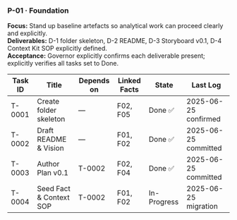### P-01 · Foundation

**Focus:** Stand up baseline artefacts so analytical work can proceed clearly and explicitly.  
**Deliverables:** D-1 folder skeleton, D-2 README, D-3 Storyboard v0.1, D-4 Context Kit SOP explicitly defined.  
**Acceptance:** Governor explicitly confirms each deliverable present; explicitly verifies all tasks set to Done.

| Task ID | Title                      | Depends on | Linked Facts | State      | Last Log             |
|---------|----------------------------|------------|--------------|------------|----------------------|
| T-0001  | Create folder skeleton     | —          | F02, F05     | Done ✅     | 2025-06-25 confirmed |
| T-0002  | Draft README & Vision      | —          | F01, F02     | Done ✅     | 2025-06-25 committed |
| T-0003  | Author Plan v0.1           | T-0002     | F02, F04     | Done ✅     | 2025-06-25 committed |
| T-0004  | Seed Fact & Context SOP    | T-0002     | F01, F02     | In-Progress| 2025-06-25 migration |
